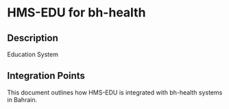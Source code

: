 # HMS-EDU for bh-health

## Description

Education System

## Integration Points

This document outlines how HMS-EDU is integrated with bh-health systems in Bahrain.

